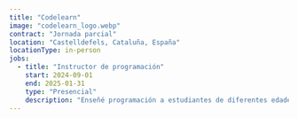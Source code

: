 ```yaml
---
title: "Codelearn"
image: "codelearn_logo.webp"
contract: "Jornada parcial"
location: "Castelldefels, Cataluña, España"
locationType: in-person
jobs:
  - title: "Instructor de programación"
    start: 2024-09-01
    end: 2025-01-31
    type: "Presencial"
    description: "Enseñé programación a estudiantes de diferentes edades y niveles durante sesiones presenciales dos veces por semana. Utilicé la plataforma educativa de Codelearn y un enfoque práctico para introducir conceptos clave de programación. Proporcioné apoyo individual y adapté las lecciones al ritmo de cada alumno."
---
```

